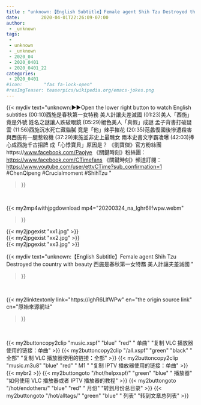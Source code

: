 ```yaml
---
title : "unknown:【English Subtitle】Female agent Shih Tzu Destroyed the country with beauty 西施是春秋第一女特務 美人計讓夫差滅國 "
date:        2020-04-01T22:26:09-07:00
author:
 - _unknown
tags:
 - 
 - unknown
 - _unknown
 - 2020_04
 - 2020_0401
 - 2020_0401_22
categories:
 - 2020_0401
#icon:        "fas fa-lock-open"
#resImgTeaser: teaserpics/wikipedia.org/emacs-jokes.png
---
```







{{< mydiv text="unknown:▶▶Open the lower right button to watch English subtitles  (00:10)西施是春秋第一女特務 美人計讓夫差滅國  (01:23)美人「西施」竟是外號 姓名之謎讓人跌破眼鏡  (05:29)絕色美人「真假」成謎 孟子背書打破疑雲  (11:56)西施沉水死亡藏貓膩 竟是「他」辣手摧花  (20:35)范蠡復國後慘遭殺害 與西施有一腿惹殺機  (37:29)東施並非史上最醜女 兩本史書文字霸凌曝  (42:03)捧心成西施千古招牌 成「心悸寶貝」原因是？  《劉寶傑》官方粉絲團https://www.facebook.com/Paojye 《關鍵時刻》粉絲團：https://www.facebook.com/CTimefans 《關鍵時刻》頻道訂閱：https://www.youtube.com/user/ettvCTime?sub_confirmation=1  #ChenQipeng #Crucialmoment #ShihTzu "
>}}
<br>


{{< my2mp4withjpgdownload mp4="20200324_na_lghr6llfwpw.webm"
>}}

{{< my2jpgexist "xx1.jpg" >}}<br>
{{< my2jpgexist "xx2.jpg" >}}<br>
{{< my2jpgexist "xx3.jpg" >}}<br>



{{< mydiv text="unknown:【English Subtitle】Female agent Shih Tzu Destroyed the country with beauty 西施是春秋第一女特務 美人計讓夫差滅國 "
>}}
<br>

{{< my2linktextonly link="https://lghR6LlfWPw"
en="the origin source link" cn="原始來源網址"
>}}


<br>


{{< my2buttoncopy2clip "music.xspf"        "blue"   "red"    " 单曲"  "复制 VLC 播放器使用的链接：单曲" >}} {{< my2buttoncopy2clip "/all.xspf"         "green"  "black"  " 全部"  "复制 VLC 播放器使用的链接：全部" >}} {{< my2buttoncopy2clip "music.m3u8"        "blue"   "red"    " M1 "    "复制 IPTV 播放器使用的链接：单曲" >}} {{< mybr2 >}} {{< my2buttongoto      "/hot/helpxspf/"    "green"  "blue"   " 播放器" "如何使用 VLC 播放器或者 IPTV 播放器的教程" >}} {{< my2buttongoto      "/hot/endothers/"   "blue"   "red"    " 月份"   "转到月份总目录" >}} {{< my2buttongoto      "/hot/alltags/"     "green"  "blue"   " 列表"   "转到文章总列表" >}} 
